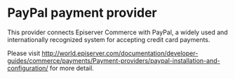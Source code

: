 # PayPal payment provider
This provider connects Episerver Commerce with PayPal, a widely used and internationally recognized system for accepting credit card payments.

Please visit http://world.episerver.com/documentation/developer-guides/commerce/payments/Payment-providers/paypal-installation-and-configuration/
for more detail.